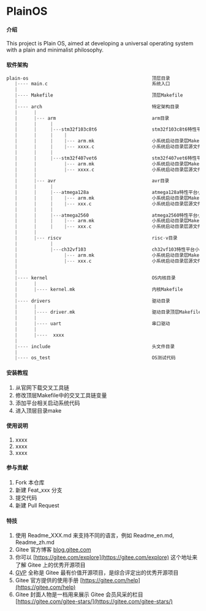 # PlainOS

#### 介绍  
This project is Plain OS, aimed at developing a universal operating system with a plain and minimalist philosophy.

#### 软件架构    

```c++
plain-os                                             顶层目录
   |---- main.c                                      系统入口
   |
   |---- Makefile                                    顶层Makefile
   |
   |---- arch                                        特定架构目录
   |      |
   |      |--- arm                                   arm目录
   |      |     |
   |      |     |---stm32f103c8t6                    stm32f103c8t6特性平台小系统启动目录
   |      |     |    |
   |      |     |    |--- arm.mk                     小系统启动目录层Makefile
   |      |     |    |--- xxxx.c                     小系统启动目录层源文件
   |      |     |
   |      |     |---stm32f407vet6                    stm32f407vet6特性平台小系统启动目录
   |      |          |--- arm.mk                     小系统启动目录层Makefile
   |      |          |--- xxxx.c                     小系统启动目录层源文件
   |      |
   |      |--- avr                                   avr目录
   |      |     |
   |      |     |---atmega128a                       atmega128a特性平台小系统启动目录
   |      |     |    |--- arm.mk                     小系统启动目录层Makefile
   |      |     |    |--- xxx.c                      小系统启动目录层源文件
   |      |     |
   |      |     |---atmega2560                       atmega2560特性平台小系统启动目录
   |      |     |    |--- arm.mk                     小系统启动目录层Makefile
   |      |     |    |--- xxx.c                      小系统启动目录层源文件
   |      |
   |      |--- riscv                                 risc-v目录
   |            |
   |            |---ch32vf103                        ch32vf103特性平台小系统启动目录
   |                 |--- arm.mk                     小系统启动目录层Makefile
   |                 |--- xxx.c                      小系统启动目录层源文件
   |
   |  
   |---- kernel                                      OS内核目录
   |      |
   |      |---- kernel.mk                            内核Makefile
   |
   |---- drivers                                     驱动目录
   |      |
   |      |---- driver.mk                            驱动目录顶层Makefile
   |      |
   |      |---- uart                                 串口驱动
   |      |
   |      |----  xxxx
   | 
   |---- include                                     头文件目录
   |
   |---- os_test                                     OS测试代码
```

#### 安装教程

1.  从官网下载交叉工具链
2.  修改顶层Makefile中的交叉工具链变量
3.  添加平台相关启动系统代码
4.  进入顶层目录make

#### 使用说明

1.  xxxx
2.  xxxx
3.  xxxx

#### 参与贡献

1.  Fork 本仓库
2.  新建 Feat_xxx 分支
3.  提交代码
4.  新建 Pull Request


#### 特技

1.  使用 Readme\_XXX.md 来支持不同的语言，例如 Readme\_en.md, Readme\_zh.md
2.  Gitee 官方博客 [blog.gitee.com](https://blog.gitee.com)
3.  你可以 [https://gitee.com/explore](https://gitee.com/explore) 这个地址来了解 Gitee 上的优秀开源项目
4.  [GVP](https://gitee.com/gvp) 全称是 Gitee 最有价值开源项目，是综合评定出的优秀开源项目
5.  Gitee 官方提供的使用手册 [https://gitee.com/help](https://gitee.com/help)
6.  Gitee 封面人物是一档用来展示 Gitee 会员风采的栏目 [https://gitee.com/gitee-stars/](https://gitee.com/gitee-stars/)
